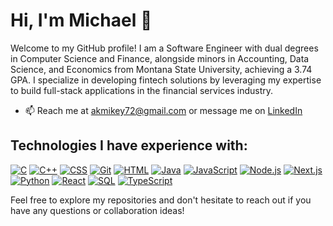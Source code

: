 # Hi, I'm Michael 👋 

Welcome to my GitHub profile! I am a Software Engineer with dual degrees in Computer Science and Finance, alongside minors in Accounting, Data Science, and Economics from Montana State University, achieving a 3.74 GPA. I specialize in developing fintech solutions by leveraging my expertise to build full-stack applications in the financial services industry.

- 📫 Reach me at [akmikey72@gmail.com](mailto:akmikey72@gmail.com) or message me on [LinkedIn](https://www.linkedin.com/in/mbelmear/)

## Technologies I have experience with:

[![C](https://img.shields.io/badge/-C-A8B9CC?logo=c&logoColor=white)](https://en.wikipedia.org/wiki/C_(programming_language))
[![C++](https://img.shields.io/badge/-C%2B%2B-00599C?logo=c%2B%2B&logoColor=white)](https://isocpp.org/)
[![CSS](https://img.shields.io/badge/-CSS3-1572B6?logo=css3&logoColor=white)](https://developer.mozilla.org/en-US/docs/Web/CSS)
[![Git](https://img.shields.io/badge/-Git-F05032?logo=git&logoColor=white)](https://git-scm.com/)
[![HTML](https://img.shields.io/badge/-HTML5-E34F26?logo=html5&logoColor=white)](https://developer.mozilla.org/en-US/docs/Web/HTML)
[![Java](https://img.shields.io/badge/-Java-007396?logo=java&logoColor=white)](https://www.oracle.com/java/)
[![JavaScript](https://img.shields.io/badge/-JavaScript-F7DF1E?logo=javascript&logoColor=black)](https://developer.mozilla.org/en-US/docs/Web/JavaScript)
[![Node.js](https://img.shields.io/badge/-Node.js-339933?logo=nodedotjs&logoColor=white)](https://nodejs.org/)
[![Next.js](https://img.shields.io/badge/-Next.js-000000?logo=nextdotjs&logoColor=white)](https://nextjs.org/)
[![Python](https://img.shields.io/badge/-Python-3776AB?logo=python&logoColor=white)](https://www.python.org/)
[![React](https://img.shields.io/badge/-React-61DAFB?logo=react&logoColor=black)](https://reactjs.org/)
[![SQL](https://img.shields.io/badge/-SQL-4479A1?logo=postgresql&logoColor=white)](https://www.postgresql.org/)
[![TypeScript](https://img.shields.io/badge/-TypeScript-007ACC?logo=typescript&logoColor=white)](https://www.typescriptlang.org/)

Feel free to explore my repositories and don't hesitate to reach out if you have any questions or collaboration ideas!
